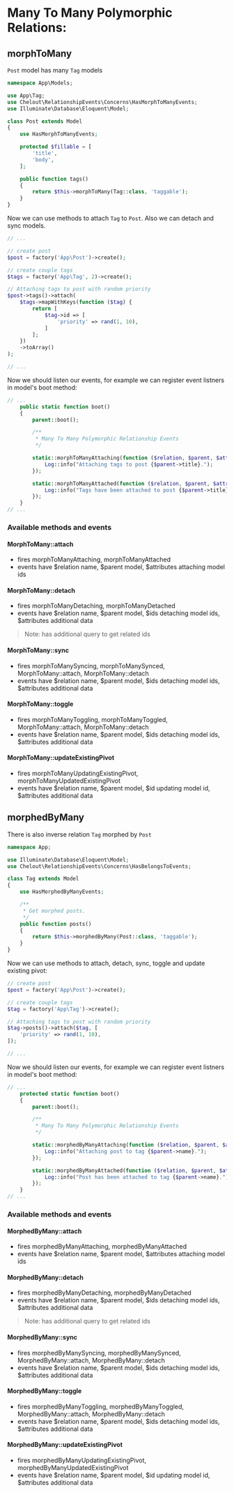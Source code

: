 # Many To Many Polymorphic Relations:

## morphToMany

```Post``` model has many ```Tag``` models

```php
namespace App\Models;

use App\Tag;
use Chelout\RelationshipEvents\Concerns\HasMorphToManyEvents;
use Illuminate\Database\Eloquent\Model;

class Post extends Model
{
    use HasMorphToManyEvents;

    protected $fillable = [
        'title',
        'body',
    ];

    public function tags()
    {
        return $this->morphToMany(Tag::class, 'taggable');
    }
}
```

Now we can use methods to attach ```Tag``` to ```Post```. Also we can detach and sync models.

```php
// ...

// create post
$post = factory('App\Post')->create();

// create couple tags
$tags = factory('App\Tag', 2)->create();

// Attaching tags to post with random priority
$post->tags()->attach(
    $tags->mapWithKeys(function ($tag) {
        return [
            $tag->id => [
                'priority' => rand(1, 10),
            ]
        ];
    })
    ->toArray()
);

// ...
```

Now we should listen our events, for example we can register event listners in model's boot method:
```php
// ...
    public static function boot()
    {
        parent::boot();

        /**
         * Many To Many Polymorphic Relationship Events
         */

        static::morphToManyAttaching(function ($relation, $parent, $attributes) {
            Log::info("Attaching tags to post {$parent->title}.");
        });

        static::morphToManyAttached(function ($relation, $parent, $attributes) {
            Log::info("Tags have been attached to post {$parent->title}.");
        });
    }
// ...
```

### Available methods and events

#### MorphToMany::attach
- fires morphToManyAttaching, morphToManyAttached
- events have $relation name, $parent model, $attributes attaching model ids

#### MorphToMany::detach
- fires morphToManyDetaching, morphToManyDetached
- events have $relation name, $parent model, $ids detaching model ids, $attributes additional data
> Note: has additional query to get related ids

#### MorphToMany::sync
- fires morphToManySyncing, morphToManySynced, MorphToMany::attach, MorphToMany::detach
- events have $relation name, $parent model, $ids detaching model ids, $attributes additional data

#### MorphToMany::toggle
- fires morphToManyToggling, morphToManyToggled, MorphToMany::attach, MorphToMany::detach
- events have $relation name, $parent model, $ids detaching model ids, $attributes additional data

#### MorphToMany::updateExistingPivot
- fires morphToManyUpdatingExistingPivot, morphToManyUpdatedExistingPivot
- events have $relation name, $parent model, $id updating model id, $attributes additional data


## morphedByMany

There is also inverse relation ```Tag``` morphed by ```Post```

```php
namespace App;

use Illuminate\Database\Eloquent\Model;
use Chelout\RelationshipEvents\Concerns\HasBelongsToEvents;

class Tag extends Model
{
    use HasMorphedByManyEvents;

    /**
     * Get morphed posts.
     */
    public function posts()
    {
        return $this->morphedByMany(Post::class, 'taggable');
    }
}
```

Now we can use methods to attach, detach, sync, toggle and update existing pivot:

```php
// create post
$post = factory('App\Post')->create();

// create couple tags
$tag = factory('App\Tag')->create();

// Attaching tags to post with random priority
$tag->posts()->attach($tag, [
    'priority' => rand(1, 10),
]);

// ...
```

Now we should listen our events, for example we can register event listners in model's boot method:
```php
// ...
    protected static function boot()
    {
        parent::boot();

        /**
         * Many To Many Polymorphic Relationship Events
         */

        static::morphedByManyAttaching(function ($relation, $parent, $attributes) {
            Log::info("Attaching post to tag {$parent->name}.");
        });

        static::morphedByManyAttached(function ($relation, $parent, $attributes) {
            Log::info("Post has been attached to tag {$parent->name}.");
        });
    }
// ...
```

### Available methods and events

#### MorphedByMany::attach
- fires morphedByManyAttaching, morphedByManyAttached
- events have $relation name, $parent model, $attributes attaching model ids
#### MorphedByMany::detach
- fires morphedByManyDetaching, morphedByManyDetached
- events have $relation name, $parent model, $ids detaching model ids, $attributes additional data
> Note: has additional query to get related ids
#### MorphedByMany::sync
- fires morphedByManySyncing, morphedByManySynced, MorphedByMany::attach, MorphedByMany::detach
- events have $relation name, $parent model, $ids detaching model ids, $attributes additional data
#### MorphedByMany::toggle
- fires morphedByManyToggling, morphedByManyToggled, MorphedByMany::attach, MorphedByMany::detach
- events have $relation name, $parent model, $ids detaching model ids, $attributes additional data
#### MorphedByMany::updateExistingPivot
- fires morphedByManyUpdatingExistingPivot, morphedByManyUpdatedExistingPivot
- events have $relation name, $parent model, $id updating model id, $attributes additional data
